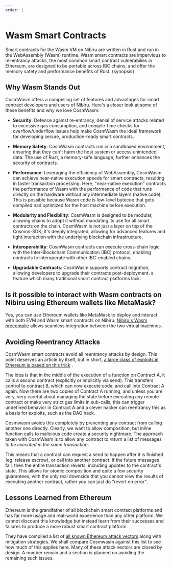 ```yaml
---
order: 1
---
```


# Wasm Smart Contracts

Smart contracts for the Wasm VM on Nibiru are written in Rust and run in the
WebAssembly (Wasm) runtime. Wasm smart contracts are impervious to
re-entrancy attacks, the most common smart contract vulnerabilies in Ethereum,
are designed to be portable across IBC chains, and offer the memory safety and
performance benefits of Rust. {synopsis}

## Why Wasm Stands Out

CosmWasm offers a compelling set of features and advantages for smart contract
developers and users of Nibiru. Here's a closer look at some of these benefits
and why we love CosmWasm:

- **Security**: Defence against re-entrancy, denial of service attacks related
  to excessive gas consumption, and compile-time checks for overflow/underflow
  issues help make CosmWasm the ideal framework for developing secure,
  production-ready smart contracts.

- **Memory Safety**: CosmWasm contracts run in a sandboxed environment, ensuring that they can't
  harm the host system or access unintended data. The use of Rust, a memory-safe
  language, further enhances the security of contracts.

- **Performance**: Leveraging the efficiency of WebAssembly, CosmWasm can
  achieve near-native execution speeds for smart contracts, resulting in faster
  transaction processing. Here, "near-native execution" contracts  the
  performance of Wasm with the performance of code that runs directly on the
  hardware without any intermediate layers (native code). This is possible
  because Wasm code is low-level bytecoe that gets compiled nad optimized for
  the host machine before execution.

<!-- TODO write about testing  **Enhanced Developer Experience**: CosmWasm offers tools and structures
that simplify contract development and testing, providing a smoother experience
for developers. -->

- **Modularity and Flexibility**: CosmWasm is designed to be modular, allowing chains to adopt
  it without mandating its use for all smart contracts on the chain. CosmWasm
  is not just a layer on top of the Cosmos-SDK; it's deeply integrated,
  allowing for advanced features and tight interaction with the underlying
  blockchain infrastructure.

- **Interoperability**: CosmWasm contracts can execute cross-chain logic with the
  Inter-Blockchain Communication (IBC) protocol, enabling contracts to interoperate
  with other IBC-enabled chains.

- **Upgradable Contracts**: CosmWasm supports contract migration, allowing
  developers to upgrade their contracts post-deployment, a feature which many
  traditional smart contract platforms lack.

## Is it possible to interact with Wasm contracts on Nibiru using Ethereum wallets like MetaMask?

Yes, you can use Ethereum wallets like MetaMask to deploy and interact with both EVM and Wasm smart contracts on Nibiru. [Nibiru's Wasm precompile](../../evm/precompiles/index.md) allows seamless integration between the two virtual machines.

## Avoiding Reentrancy Attacks

CosmWasm smart contracts avoid all reentrancy attacks by design. This
point deserves an article by itself, but in short, [a large class of exploits in
Ethereum is based on this trick](https://consensys.github.io/smart-contract-best-practices/attacks/reentrancy/)
.

The idea is that in the middle of the execution of a function on Contract A,
it calls a second contract (explicitly or implicitly via send). This transfers
control to contract B, which can now execute code, and call into Contract A
again. Now there are two copies of Contract A running, and unless you are very,
very careful about managing the state before executing any remote contract or
make very strict gas limits in sub-calls, this can trigger undefined behavior
in Contract A and a clever hacker can reentrancy this as a basis for exploits,
such as the DAO hack.

Cosmwasm avoids this completely by preventing any contract from calling another
one directly. Clearly, we want to allow composition, but inline function calls
to malicious code create a security nightmare. The approach taken with CosmWasm
is to allow any contract to *return* a list of messages *to be executed in the
same transaction*.

This means that a contract can request a send to happen after it is finished
(eg. release escrow), or call into another contract. If the future messages
fail, then the entire transaction reverts, including updates to the contract's
state. This allows for atomic composition and quite a few security guarantees,
with the only real downside that you cannot view the results of executing
another contract, rather you can just do "revert on error".

## Lessons Learned from Ethereum

Ethereum is the grandfather of all blockchain smart contract platforms and has
far more usage and real-world experience than any other platform. We cannot
discount this knowledge but instead learn from their successes and failures to
produce a more robust smart contract platform.

They have compiled a list of [all known Ethereum attack
vectors](https://github.com/sigp/solidity-security-blog) along with mitigation
strategies. We shall compare Cosmwasm against this list to see how much of this
applies here. Many of these attack vectors are closed by design. A number
remain and a section is planned on avoiding the remaining such issues.

<!-- TODO Q: Responsibilities of the `wasmvm` libraries -->
<!--  - [ ] Q: What does the Golang portion of the implementation do versus the Rust one?

To make the Wasm VM (CosmWasm) documentation more comprehensive, you should
address a variety of perspectives from the developer's to the end-user's needs.
Here are some sections/questions you might consider:

1. **Introduction to CosmWasm**
   - What is CosmWasm?
   - [ ] How does it differentiate from other Wasm systems?

2. **Getting Started**
   - How can someone set up and run CosmWasm?
   - Are there any prerequisites or dependencies?

3. **Detailed Architecture**
   - How does CosmWasm internally work?
   - What are the key components and their functions?

4. **Integration with Other Systems**
   - How does CosmWasm integrate with other blockchain systems or platforms?
   - Any specific configurations or adjustments needed?

5. **Security Considerations**
   - How does CosmWasm ensure the safe execution of smart contracts?
   - What measures are in place against potential threats?

6. **Development & Deployment**
   - How can developers write smart contracts for CosmWasm?
   - Are there any specific tools or SDKs available?
   - What's the deployment process for these contracts?

7. **Performance and Scalability**
   - How does CosmWasm handle high transaction volumes?
   - Are there any benchmarks available?

8. **Examples & Use Cases**
   - Are there notable projects or products built using CosmWasm?
   - How have they leveraged the features of CosmWasm?

9. **Troubleshooting & FAQ**
   - Common issues users/developers might encounter and their solutions.

10. **Community & Support**
   - How can someone get involved in the CosmWasm community?
   - Are there forums, chat groups, or other community resources?

11. **Roadmap & Future Plans**
   - What's next for CosmWasm?
   - Any upcoming features or improvements?

12. **Appendices**
   - Glossary of terms related to CosmWasm and Wasm in general.
   - Any other references or deep dives into specific topics.

-->


